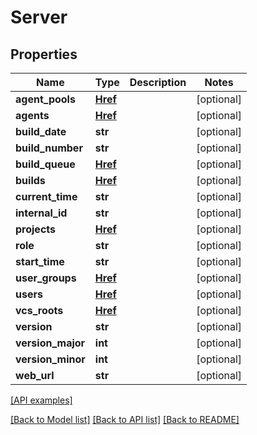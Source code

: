 # Server

## Properties
Name | Type | Description | Notes
------------ | ------------- | ------------- | -------------
**agent_pools** | [**Href**](Href.md) |  | [optional] 
**agents** | [**Href**](Href.md) |  | [optional] 
**build_date** | **str** |  | [optional] 
**build_number** | **str** |  | [optional] 
**build_queue** | [**Href**](Href.md) |  | [optional] 
**builds** | [**Href**](Href.md) |  | [optional] 
**current_time** | **str** |  | [optional] 
**internal_id** | **str** |  | [optional] 
**projects** | [**Href**](Href.md) |  | [optional] 
**role** | **str** |  | [optional] 
**start_time** | **str** |  | [optional] 
**user_groups** | [**Href**](Href.md) |  | [optional] 
**users** | [**Href**](Href.md) |  | [optional] 
**vcs_roots** | [**Href**](Href.md) |  | [optional] 
**version** | **str** |  | [optional] 
**version_major** | **int** |  | [optional] 
**version_minor** | **int** |  | [optional] 
**web_url** | **str** |  | [optional] 

[[API examples]](http://devopshq.github.io/teamcity/teamcity_models/Server.html)

[[Back to Model list]](../README.md#documentation-for-models) [[Back to API list]](../README.md#documentation-for-api-endpoints) [[Back to README]](../README.md)


